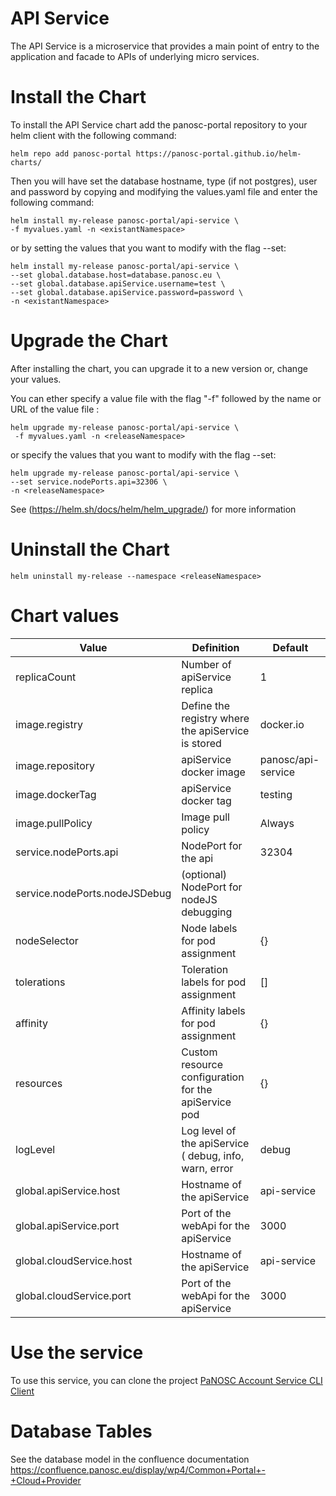 API Service
==========================

The API Service is a microservice that provides a main point of entry to the application and facade to APIs of underlying micro services.

# Install the Chart
To install the API Service chart add the panosc-portal repository to your helm client with the following command:
```
helm repo add panosc-portal https://panosc-portal.github.io/helm-charts/
```

Then you will have set the database hostname, type (if not postgres), user and password by copying and modifying the values.yaml file and enter the following command:
```
helm install my-release panosc-portal/api-service \
-f myvalues.yaml -n <existantNamespace>
```
or by setting the values that you want to modify with the flag --set:
```
helm install my-release panosc-portal/api-service \
--set global.database.host=database.panosc.eu \
--set global.database.apiService.username=test \
--set global.database.apiService.password=password \
-n <existantNamespace>
```

# Upgrade the Chart
After installing the chart, you can upgrade it to a new version or, change your values.

You can ether specify a value file with the flag "-f" followed by the name or URL of the value file :
```
helm upgrade my-release panosc-portal/api-service \
 -f myvalues.yaml -n <releaseNamespace>
```
or specify the values that you want to modify with the flag --set:
```
helm upgrade my-release panosc-portal/api-service \
--set service.nodePorts.api=32306 \
-n <releaseNamespace>

```
See (https://helm.sh/docs/helm/helm_upgrade/) for more information

# Uninstall the Chart
```
helm uninstall my-release --namespace <releaseNamespace>
```

# Chart values
Value | Definition | Default
 ------------- | ------------- | ------------- | 
replicaCount | Number of apiService replica | 1
image.registry| Define the registry where the apiService is stored | docker.io
image.repository | apiService docker image | panosc/api-service
image.dockerTag | apiService docker tag | testing
image.pullPolicy | Image pull policy | Always
service.nodePorts.api | NodePort for the api | 32304
service.nodePorts.nodeJSDebug | (optional) NodePort for nodeJS debugging | 
nodeSelector| Node labels for pod assignment| {}
tolerations|Toleration labels for pod assignment| []
affinity|Affinity labels for pod assignment|{}
resources|Custom resource configuration for the apiService pod | {}
logLevel| Log level of the apiService ( debug, info, warn, error | debug
global.apiService.host | Hostname of the apiService | api-service
global.apiService.port | Port of the webApi for the apiService | 3000
global.cloudService.host | Hostname of the apiService | api-service
global.cloudService.port | Port of the webApi for the apiService | 3000


# Use the service
To use this service, you can clone the project  [PaNOSC Account Service CLI Client](https://github.com/panosc-portal/api-service-client-cli) 

# Database Tables
See the database model in the confluence documentation https://confluence.panosc.eu/display/wp4/Common+Portal+-+Cloud+Provider

